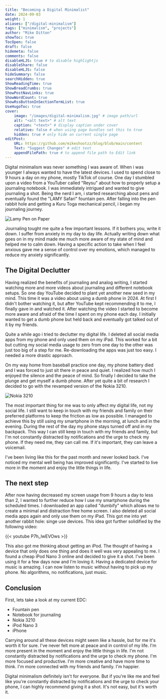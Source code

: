 ```yaml
---
title: "Becoming a Digital Minimalist"
date: 2024-09-03
weight: 1
aliases: ["/digital-minimalism"]
tags: ["minimalism", "projects"]
author: "Mike Ditton"
showToc: true
TocOpen: false
draft: false
hidemeta: false
comments: false
disableHLJS: true # to disable highlightjs
disableShare: false
disableHLJS: false
hideSummary: false
searchHidden: true
ShowReadingTime: true
ShowBreadCrumbs: true
ShowPostNavLinks: true
ShowWordCount: true
ShowRssButtonInSectionTermList: true
UseHugoToc: true
cover:
    image: "/images/digital-minimalism.jpg" # image path/url
    alt: "<alt text>" # alt text
    caption: "<text>" # display caption under cover
    relative: false # when using page bundles set this to true
    hidden: true # only hide on current single page
editPost:
    URL: https://github.com/mikeshootzz/blog/blob/main/content
    Text: "Suggest Changes" # edit text
    appendFilePath: true # to append file path to Edit link
---
```


Digital minimalism was never something I was aware of. When i was younger I always wanted to have the latest devices. I used to spend close to 9 hours a day on my phone, mostly TikTok of course. One day I stumbled upon a video from a YouTuber called "Reysu" about how to properly setup a journaling notebook. I was immediately intrigued and wanted to give journaling a shot. Being the nerd I am, i started researching about pens and eventually found the "LAMY Safari" fountain pen. After falling into the pen rabbit hole and getting a Kuru Toga mechanical pencil, i began my journaling journey.

![Lamy Pen on Paper](/images/lamy.jpg)

Journaling tought me quite a few important lessons. If it bothers you, write it down. I suffer from anxiety in my day to day life. Actually writing down what goes on in my mind made me much more aware of my state of mind and helped me to calm down. Having a specific action to take when I feel anxious gave me a sense of control over my emotions, which managed to reduce my anxiety significantly.

## The Digital Declutter

Having realized the benefits of journaling and analog writing, I started watching more and more videos about journaling and different notebook setups. So one day YouTube decided to plant yet another new seed in my mind. This time it was a video about using a dumb phone in 2024. At first I didn't bother watching it, but after YouTube kept recommending it to me, I finally gave in and watched it. After watching the video I started to become more aware and afraid of the time I spent on my phone each day. I initially wanted to get a dumb phone but held back and eventually got talked out of it by my friends.

Quite a while ago i tried to declutter my digital life. I deleted all social media apps from my phone and only used them on my iPad. This worked for a bit but cutting my social media usage to zero from one day to the other was just too big of a step for me. Re-downloading the apps was just too easy. I needed a more drastic approach.

On my way home from baseball practice one day, my phone battery died and I was forced to just sit there in peace and quiet. I realized how much I enjoyed the silence and the peace of mind. So finally I decided to take the plunge and get myself a dumb phone. After yet quite a bit of research I decided to go with the revamped version of the Nokia 3210.

![Nokia 3210](/images/nokia.jpg)

The most important thing for me was to only affect my digital life, not my social life. I still want to keep in touch with my friends and family on their preferred platforms to keep the friction as low as possible. I managed to achieve this by still using my smartphone in the morning, at lunch and in the evening. During the rest of the day my phone stays turned off and in my backpack. This way I can still keep in touch with my friends and family, but I'm not constantly distracted by notifications and the urge to check my phone. If they need me, they can call me. If it's important, they can leave a voicemail.

I've been living like this for the past month and never looked back. I've noticed my mental well being has improved significantly. I've started to live more in the moment and enjoy the little things in life.

## The next step

After now having decreased my screen usage from 9 hours a day to less than 2, I wanted to further reduce how I use my smartphone during the scheduled times. I downloaded an app called "dumbify" which allows me to create a minimal and distraction free home screen. I also deleted all social media apps again and only use them on my iPad. This got me into yet another rabbit hole: singe use devices. This idea got further solidified by the following video:

{{< youtube P7h_lwEVOws >}}

This also got me thinking about getting an iPod. The thought of having a device that only does one thing and does it well was very appealing to me. I found a cheap iPod Nano 3 online and decided to give it a shot. I've been using it for a few days now and I'm loving it. Having a dedicated device for music is amazing. I can now listen to music without having to pick up my phone. No algorithms, no notifications, just music.

## Conclusion

First, lets take a look at my current EDC:

- Fountain pen
- Notebook for journaling
- Nokia 3210
- iPod Nano 3
- iPhone

Carrying around all these devices might seem like a hassle, but for me it's worth it for sure. I've never felt more at peace and in control of my life. I'm more present in the moment and enjoy the little things in life. I'm not constantly distracted by notifications and the urge to check my phone. I'm more focused and productive. I'm more creative and have more time to think. I'm more connected with my friends and family. I'm happier.

Digital minimalism definitely isn't for everyone. But if you're like me and feel like you're constantly distracted by notifications and the urge to check your phone, I can highly recommend giving it a shot. It's not easy, but it's worth it.

